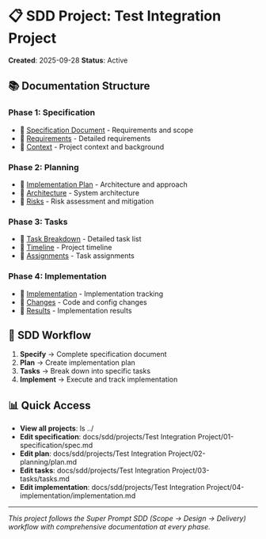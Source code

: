 # 📋 SDD Project: Test Integration Project

**Created**: 2025-09-28
**Status**: Active

## 📚 Documentation Structure

### Phase 1: Specification
- 📄 [Specification Document](./01-specification/spec.md) - Requirements and scope
- 📄 [Requirements](./01-specification/requirements.md) - Detailed requirements
- 📄 [Context](./01-specification/context.md) - Project context and background

### Phase 2: Planning
- 📄 [Implementation Plan](./02-planning/plan.md) - Architecture and approach
- 📄 [Architecture](./02-planning/architecture.md) - System architecture
- 📄 [Risks](./02-planning/risks.md) - Risk assessment and mitigation

### Phase 3: Tasks
- 📄 [Task Breakdown](./03-tasks/tasks.md) - Detailed task list
- 📄 [Timeline](./03-tasks/timeline.md) - Project timeline
- 📄 [Assignments](./03-tasks/assignments.md) - Task assignments

### Phase 4: Implementation
- 📄 [Implementation](./04-implementation/implementation.md) - Implementation tracking
- 📄 [Changes](./04-implementation/changes.md) - Code and config changes
- 📄 [Results](./04-implementation/results.md) - Implementation results

## 🚀 SDD Workflow

1. **Specify** → Complete specification document
2. **Plan** → Create implementation plan
3. **Tasks** → Break down into specific tasks
4. **Implement** → Execute and track implementation

## 📊 Quick Access

- **View all projects**: ls ../
- **Edit specification**: docs/sdd/projects/Test Integration Project/01-specification/spec.md
- **Edit plan**: docs/sdd/projects/Test Integration Project/02-planning/plan.md
- **Edit tasks**: docs/sdd/projects/Test Integration Project/03-tasks/tasks.md
- **Edit implementation**: docs/sdd/projects/Test Integration Project/04-implementation/implementation.md

---

*This project follows the Super Prompt SDD (Scope → Design → Delivery) workflow with comprehensive documentation at every phase.*
